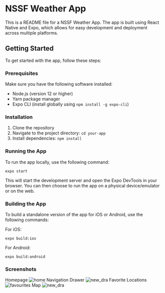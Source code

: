 # NSSF Weather App

This is a README file for a NSSF Weather App. The app is built using React Native and Expo, which allows for easy development and deployment across multiple platforms.

## Getting Started

To get started with the app, follow these steps:

### Prerequisites

Make sure you have the following software installed:

- Node.js (version 12 or higher)
- Yarn package manager
- Expo CLI (install globally using `npm install -g expo-cli`)

### Installation

1. Clone the repository
2. Navigate to the project directory: `cd your-app`
3. Install dependencies: `npm install`

### Running the App

To run the app locally, use the following command:

```
expo start
```

This will start the development server and open the Expo DevTools in your browser. You can then choose to run the app on a physical device/emulator or on the web.

### Building the App

To build a standalone version of the app for iOS or Android, use the following commands:

For iOS:

```
expo build:ios
```

For Android:

```
expo build:android
```

### Screenshots
Homepage
![home](https://github.com/wcosmas/nssf-weather-app/assets/37125096/9096ecd6-af80-481c-b1be-9524d7132034)
Navigation Drawer
![new_dra](https://github.com/wcosmas/nssf-weather-app/assets/37125096/d2a99b06-03d5-4eac-97ba-346cb50633f2)
Favorite Locations
![favourites](https://github.com/wcosmas/nssf-weather-app/assets/37125096/e974c000-fbf5-49c8-a6f9-13e52857a3f4)
Map
![new_dra](https://github.com/wcosmas/nssf-weather-app/assets/37125096/6a2326d1-6a57-4cbb-9798-2fcb7a9118e5)


